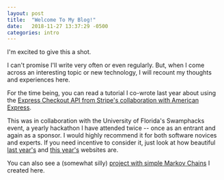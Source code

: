 ```yaml
---
layout: post
title:  "Welcome To My Blog!"
date:   2018-11-27 13:37:29 -0500
categories: intro
---
```


I'm excited to give this a shot.

I can't promise I'll write very often or even regularly. But, when I come across an interesting topic or new technology, I will recount my thoughts and experiences here.

For the time being, you can read a tutorial I co-wrote last year about using the [Express Checkout API from Stripe's collaboration with American Express][express-checkout-article].

This was in collaboration with the University of Florida's Swamphacks event, a yearly hackathon I have attended twice -- once as an entrant and again as a sponsor. I would highly recommend it for both software novices and experts. If you need incentive to consider it, just look at how beautiful [last year's][2018-swamphacks] and [this year's][2019-swamphacks] websites are.

You can also see a (somewhat silly) [project with simple Markov Chains][markov-chain] I created here.


[express-checkout-article]: https://github.com/americanexpress/express-checkout-tutorials/blob/master/stripe-api/README.md
[markov-chain]: https://github.com/dannysepler/JadenSmithBot
[2018-swamphacks]: http://2018.swamphacks.com/
[2019-swamphacks]: http://2019.swamphacks.com/